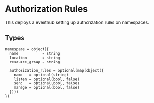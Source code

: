 # Authorization Rules

This deploys a eventhub setting up authorization rules on namespaces.

## Types

```hcl
namespace = object({
  name           = string
  location       = string
  resource_group = string

  authorization_rules = optional(map(object({
    name   = optional(string)
    listen = optional(bool, false)
    send   = optional(bool, false)
    manage = optional(bool, false)
  })))
})
```
